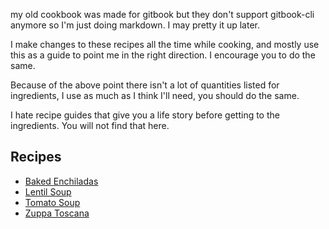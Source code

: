 my old cookbook was made for gitbook but they don't support gitbook-cli anymore so I'm just doing markdown. I may pretty it up later.

I make changes to these recipes all the time while cooking, and mostly use this as a guide to point me in the right direction. I encourage you to do the same.

Because of the above point there isn't a lot of quantities listed for ingredients, I use as much as I think I'll need, you should do the same.

I hate recipe guides that give you a life story before getting to the ingredients.
You will not find that here.


## Recipes
- [Baked Enchiladas](./baked-enchiladas/)
- [Lentil Soup](./lentil-soup/)
- [Tomato Soup](./tomato-soup/)
- [Zuppa Toscana](./zuppa-toscana/)
